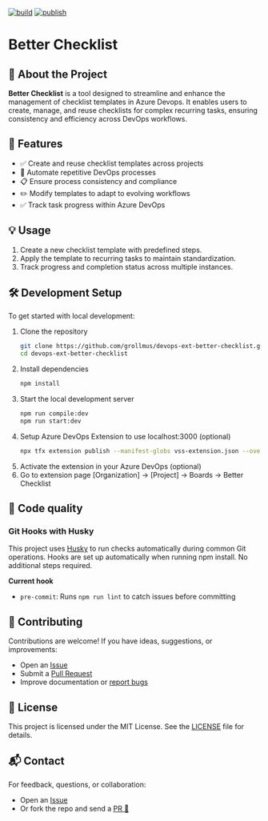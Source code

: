 [![build](https://github.com/grollmus/devops-ext-better-checklist/actions/workflows/build.yml/badge.svg?branch=main)](https://github.com/grollmus/devops-ext-better-checklist/actions/workflows/build.yml) [![publish](https://github.com/grollmus/devops-ext-better-checklist/actions/workflows/publish.yml/badge.svg?branch=main)](https://github.com/grollmus/devops-ext-better-checklist/actions/workflows/publish.yml)

# Better Checklist

## 📌 About the Project

**Better Checklist** is a tool designed to streamline and enhance the management of checklist templates in Azure Devops. It enables users to create, manage, and reuse checklists for complex recurring tasks, ensuring consistency and efficiency across DevOps workflows.

## 🚀 Features

- ✅ Create and reuse checklist templates across projects
- 🔁 Automate repetitive DevOps processes
- 📋 Ensure process consistency and compliance
- ✏️ Modify templates to adapt to evolving workflows
- ✅ Track task progress within Azure DevOps

## 💡 Usage

1. Create a new checklist template with predefined steps.
2. Apply the template to recurring tasks to maintain standardization.
3. Track progress and completion status across multiple instances.

## 🛠 Development Setup

To get started with local development:

1. Clone the repository
   ```sh
   git clone https://github.com/grollmus/devops-ext-better-checklist.git
   cd devops-ext-better-checklist
   ```
2. Install dependencies
   ```sh
   npm install
   ```
3. Start the local development server
   ```sh
   npm run compile:dev
   npm run start:dev
   ```
4. Setup Azure DevOps Extension to use localhost:3000 (optional)
   ```sh
   npx tfx extension publish --manifest-globs vss-extension.json --overrides-file vss-extension.dev.json --share-with [YOUR PRIVATE AZURE DEVOPS]
   ```
5. Activate the extension in your Azure DevOps (optional)
6. Go to extension page
   [Organization] -> [Project] -> Boards -> Better Checklist

## 🧼 Code quality

### Git Hooks with Husky

This project uses [Husky](https://typicode.github.io/husky/) to run checks automatically during common Git operations. Hooks are set up automatically when running npm install. No additional steps required.

**Current hook**

- `pre-commit`: Runs `npm run lint` to catch issues before committing

## 🤝 Contributing

Contributions are welcome!
If you have ideas, suggestions, or improvements:

- Open an [Issue](https://github.com/grollmus/devops-ext-better-checklist/issues/new/choose)
- Submit a [Pull Request](https://github.com/grollmus/devops-ext-better-checklist/compare)
- Improve documentation or [report bugs](https://github.com/grollmus/devops-ext-better-checklist/issues/new?template=bug.md)

## 📄 License

This project is licensed under the MIT License. See the [LICENSE](LICENSE) file for details.

## 📬 Contact

For feedback, questions, or collaboration:

- Open an [Issue](https://github.com/grollmus/devops-ext-better-checklist/issues/new/choose)
- Or fork the repo and send a [PR 🚀](https://github.com/grollmus/devops-ext-better-checklist/compare)
